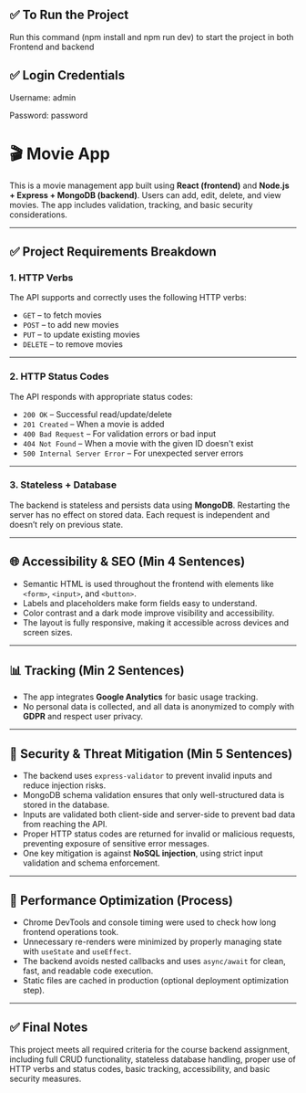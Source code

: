 ## ✅ To Run the Project

Run this command  (npm install and npm run dev) to start the project in both Frontend and backend 

## ✅ Login Credentials


Username: admin

Password: password



# 🎬 Movie App 

This is a movie management app built using **React (frontend)** and **Node.js + Express + MongoDB (backend)**. Users can add, edit, delete, and view movies. The app includes validation, tracking, and basic security considerations.

---

## ✅ Project Requirements Breakdown

### 1. HTTP Verbs
The API supports and correctly uses the following HTTP verbs:
- `GET` – to fetch movies
- `POST` – to add new movies
- `PUT` – to update existing movies
- `DELETE` – to remove movies

---

### 2. HTTP Status Codes
The API responds with appropriate status codes:
- `200 OK` – Successful read/update/delete
- `201 Created` – When a movie is added
- `400 Bad Request` – For validation errors or bad input
- `404 Not Found` – When a movie with the given ID doesn't exist
- `500 Internal Server Error` – For unexpected server errors

---

### 3. Stateless + Database
The backend is stateless and persists data using **MongoDB**. Restarting the server has no effect on stored data. Each request is independent and doesn’t rely on previous state.

---

## 🌐 Accessibility & SEO (Min 4 Sentences)

- Semantic HTML is used throughout the frontend with elements like `<form>`, `<input>`, and `<button>`.
- Labels and placeholders make form fields easy to understand.
- Color contrast and a dark mode improve visibility and accessibility.
- The layout is fully responsive, making it accessible across devices and screen sizes.

---

## 📊 Tracking (Min 2 Sentences)

- The app integrates **Google Analytics** for basic usage tracking.
- No personal data is collected, and all data is anonymized to comply with **GDPR** and respect user privacy.

---

## 🔐 Security & Threat Mitigation (Min 5 Sentences)

- The backend uses `express-validator` to prevent invalid inputs and reduce injection risks.
- MongoDB schema validation ensures that only well-structured data is stored in the database.
- Inputs are validated both client-side and server-side to prevent bad data from reaching the API.
- Proper HTTP status codes are returned for invalid or malicious requests, preventing exposure of sensitive error messages.
- One key mitigation is against **NoSQL injection**, using strict input validation and schema enforcement.

---

## 🚀 Performance Optimization (Process)

- Chrome DevTools and console timing were used to check how long frontend operations took.
- Unnecessary re-renders were minimized by properly managing state with `useState` and `useEffect`.
- The backend avoids nested callbacks and uses `async/await` for clean, fast, and readable code execution.
- Static files are cached in production (optional deployment optimization step).

---

## ✅ Final Notes

This project meets all required criteria for the course backend assignment, including full CRUD functionality, stateless database handling, proper use of HTTP verbs and status codes, basic tracking, accessibility, and basic security measures.



